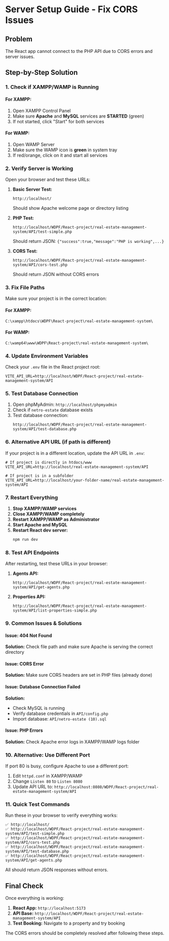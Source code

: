 # Server Setup Guide - Fix CORS Issues

## Problem
The React app cannot connect to the PHP API due to CORS errors and server issues.

## Step-by-Step Solution

### 1. Check if XAMPP/WAMP is Running

#### For XAMPP:
1. Open XAMPP Control Panel
2. Make sure **Apache** and **MySQL** services are **STARTED** (green)
3. If not started, click "Start" for both services

#### For WAMP:
1. Open WAMP Server
2. Make sure the WAMP icon is **green** in system tray
3. If red/orange, click on it and start all services

### 2. Verify Server is Working

Open your browser and test these URLs:

1. **Basic Server Test:**
   ```
   http://localhost/
   ```
   Should show Apache welcome page or directory listing

2. **PHP Test:**
   ```
   http://localhost/WDPF/React-project/real-estate-management-system/API/test-simple.php
   ```
   Should return JSON: `{"success":true,"message":"PHP is working",...}`

3. **CORS Test:**
   ```
   http://localhost/WDPF/React-project/real-estate-management-system/API/cors-test.php
   ```
   Should return JSON without CORS errors

### 3. Fix File Paths

Make sure your project is in the correct location:

#### For XAMPP:
```
C:\xampp\htdocs\WDPF\React-project\real-estate-management-system\
```

#### For WAMP:
```
C:\wamp64\www\WDPF\React-project\real-estate-management-system\
```

### 4. Update Environment Variables

Check your `.env` file in the React project root:

```env
VITE_API_URL=http://localhost/WDPF/React-project/real-estate-management-system/API
```

### 5. Test Database Connection

1. Open phpMyAdmin: `http://localhost/phpmyadmin`
2. Check if `netro-estate` database exists
3. Test database connection:
   ```
   http://localhost/WDPF/React-project/real-estate-management-system/API/test-database.php
   ```

### 6. Alternative API URL (if path is different)

If your project is in a different location, update the API URL in `.env`:

```env
# If project is directly in htdocs/www
VITE_API_URL=http://localhost/real-estate-management-system/API

# If project is in a subfolder
VITE_API_URL=http://localhost/your-folder-name/real-estate-management-system/API
```

### 7. Restart Everything

1. **Stop XAMPP/WAMP services**
2. **Close XAMPP/WAMP completely**
3. **Restart XAMPP/WAMP as Administrator**
4. **Start Apache and MySQL**
5. **Restart React dev server:**
   ```bash
   npm run dev
   ```

### 8. Test API Endpoints

After restarting, test these URLs in your browser:

1. **Agents API:**
   ```
   http://localhost/WDPF/React-project/real-estate-management-system/API/get-agents.php
   ```

2. **Properties API:**
   ```
   http://localhost/WDPF/React-project/real-estate-management-system/API/list-properties-simple.php
   ```

### 9. Common Issues & Solutions

#### Issue: 404 Not Found
**Solution:** Check file path and make sure Apache is serving the correct directory

#### Issue: CORS Error
**Solution:** Make sure CORS headers are set in PHP files (already done)

#### Issue: Database Connection Failed
**Solution:** 
- Check MySQL is running
- Verify database credentials in `API/config.php`
- Import database: `API/netro-estate (10).sql`

#### Issue: PHP Errors
**Solution:** Check Apache error logs in XAMPP/WAMP logs folder

### 10. Alternative: Use Different Port

If port 80 is busy, configure Apache to use a different port:

1. Edit `httpd.conf` in XAMPP/WAMP
2. Change `Listen 80` to `Listen 8080`
3. Update API URL to: `http://localhost:8080/WDPF/React-project/real-estate-management-system/API`

### 11. Quick Test Commands

Run these in your browser to verify everything works:

```
✅ http://localhost/
✅ http://localhost/WDPF/React-project/real-estate-management-system/API/test-simple.php
✅ http://localhost/WDPF/React-project/real-estate-management-system/API/cors-test.php
✅ http://localhost/WDPF/React-project/real-estate-management-system/API/test-database.php
✅ http://localhost/WDPF/React-project/real-estate-management-system/API/get-agents.php
```

All should return JSON responses without errors.

## Final Check

Once everything is working:

1. **React App:** `http://localhost:5173`
2. **API Base:** `http://localhost/WDPF/React-project/real-estate-management-system/API`
3. **Test Booking:** Navigate to a property and try booking

The CORS errors should be completely resolved after following these steps.